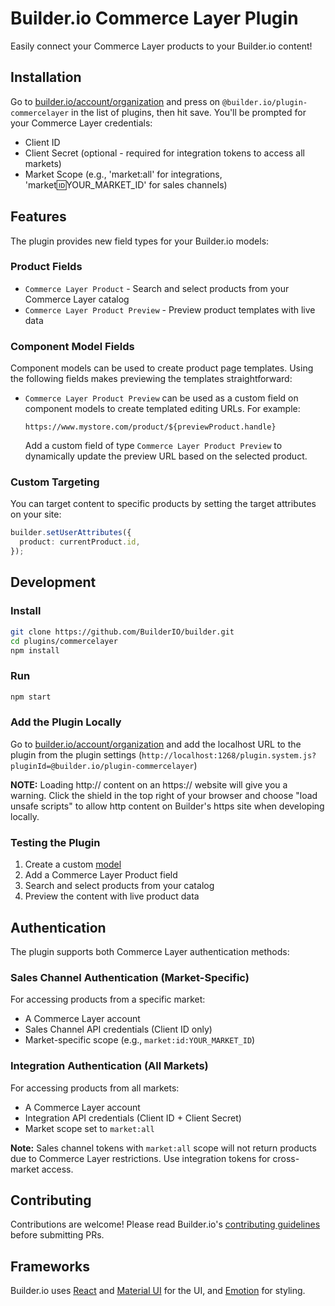 # Builder.io Commerce Layer Plugin

Easily connect your Commerce Layer products to your Builder.io content!

## Installation

Go to [builder.io/account/organization](https://builder.io/account/organization) and press on `@builder.io/plugin-commercelayer` in the list of plugins, then hit save. You'll be prompted for your Commerce Layer credentials:
- Client ID
- Client Secret (optional - required for integration tokens to access all markets)
- Market Scope (e.g., 'market:all' for integrations, 'market:id:YOUR_MARKET_ID' for sales channels)

## Features

The plugin provides new field types for your Builder.io models:

### Product Fields

- `Commerce Layer Product` - Search and select products from your Commerce Layer catalog
- `Commerce Layer Product Preview` - Preview product templates with live data

### Component Model Fields

Component models can be used to create product page templates. Using the following fields makes previewing the templates straightforward:

- `Commerce Layer Product Preview` can be used as a custom field on component models to create templated editing URLs. For example:
  ```
  https://www.mystore.com/product/${previewProduct.handle}
  ```
  Add a custom field of type `Commerce Layer Product Preview` to dynamically update the preview URL based on the selected product.

### Custom Targeting

You can target content to specific products by setting the target attributes on your site:

```ts
builder.setUserAttributes({
  product: currentProduct.id,
});
```

## Development

### Install

```bash
git clone https://github.com/BuilderIO/builder.git
cd plugins/commercelayer
npm install
```

### Run

```bash
npm start
```

### Add the Plugin Locally

Go to [builder.io/account/organization](https://builder.io/account/organization) and add the localhost URL to the plugin from the plugin settings (`http://localhost:1268/plugin.system.js?pluginId=@builder.io/plugin-commercelayer`)

**NOTE:** Loading http:// content on an https:// website will give you a warning. Click the shield in the top right of your browser and choose "load unsafe scripts" to allow http content on Builder's https site when developing locally.

### Testing the Plugin

1. Create a custom [model](https://builder.io/c/docs/guides/getting-started-with-models)
2. Add a Commerce Layer Product field
3. Search and select products from your catalog
4. Preview the content with live product data

## Authentication

The plugin supports both Commerce Layer authentication methods:

### Sales Channel Authentication (Market-Specific)
For accessing products from a specific market:
- A Commerce Layer account
- Sales Channel API credentials (Client ID only)
- Market-specific scope (e.g., `market:id:YOUR_MARKET_ID`)

### Integration Authentication (All Markets)
For accessing products from all markets:
- A Commerce Layer account  
- Integration API credentials (Client ID + Client Secret)
- Market scope set to `market:all`

**Note:** Sales channel tokens with `market:all` scope will not return products due to Commerce Layer restrictions. Use integration tokens for cross-market access.

## Contributing

Contributions are welcome! Please read Builder.io's [contributing guidelines](https://github.com/BuilderIO/builder/blob/main/CONTRIBUTING.md) before submitting PRs.

## Frameworks

Builder.io uses [React](https://github.com/facebook/react) and [Material UI](https://github.com/mui-org/material-ui) for the UI, and [Emotion](https://github.com/emotion-js/emotion) for styling.